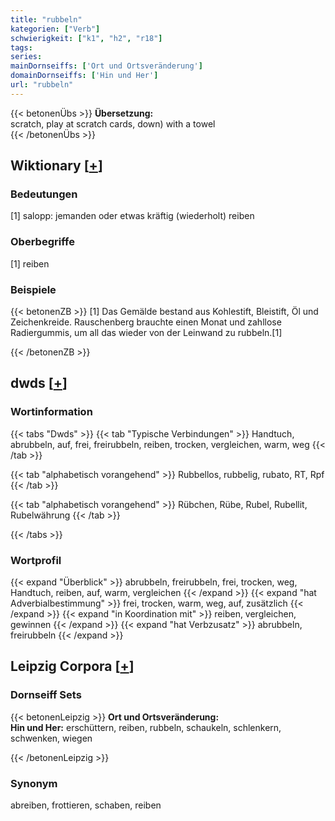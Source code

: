 ```yaml
---
title: "rubbeln"
kategorien: ["Verb"]
schwierigkeit: ["k1", "h2", "r18"]
tags:
series:
mainDornseiffs: ['Ort und Ortsveränderung']
domainDornseiffs: ['Hin und Her']
url: "rubbeln"
---
```


{{< betonenÜbs >}}
**Übersetzung:**  
scratch, play at scratch cards, down) with a towel  
{{< /betonenÜbs >}}

## Wiktionary [[+](https://de.wiktionary.org/wiki/rubbeln)]

### Bedeutungen
[1] salopp: jemanden oder etwas kräftig (wiederholt) reiben  

### Oberbegriffe
[1] reiben  

### Beispiele
{{< betonenZB >}}
[1] Das Gemälde bestand aus Kohlestift, Bleistift, Öl und Zeichenkreide. Rauschenberg brauchte einen Monat und zahllose Radiergummis, um all das wieder von der Leinwand zu rubbeln.[1]  

{{< /betonenZB >}}


## dwds [[+](https://www.dwds.de/wb/rubbeln)]

### Wortinformation
{{< tabs "Dwds" >}}
{{< tab "Typische Verbindungen" >}}
Handtuch, abrubbeln, auf, frei, freirubbeln, reiben, trocken, vergleichen, warm, weg
{{< /tab >}}

{{< tab "alphabetisch vorangehend" >}}
Rubbellos, rubbelig, rubato, RT, Rpf
{{< /tab >}}

{{< tab "alphabetisch vorangehend" >}}
Rübchen, Rübe, Rubel, Rubellit, Rubelwährung
{{< /tab >}}

{{< /tabs >}}

### Wortprofil
{{< expand "Überblick" >}} abrubbeln, freirubbeln, frei, trocken, weg, Handtuch, reiben, auf, warm, vergleichen {{< /expand >}}
{{< expand "hat Adverbialbestimmung" >}} frei, trocken, warm, weg, auf, zusätzlich {{< /expand >}}
{{< expand "in Koordination mit" >}} reiben, vergleichen, gewinnen {{< /expand >}}
{{< expand "hat Verbzusatz" >}} abrubbeln, freirubbeln {{< /expand >}}

## Leipzig Corpora [[+](https://corpora.uni-leipzig.de/en/res?word=rubbeln&corpusId=deu_newscrawl-public_2018)]

### Dornseiff Sets
{{< betonenLeipzig >}}
**Ort und Ortsveränderung:**  
**Hin und Her:** erschüttern, reiben, rubbeln, schaukeln, schlenkern, schwenken, wiegen  

{{< /betonenLeipzig >}}

### Synonym
abreiben, frottieren, schaben, reiben

